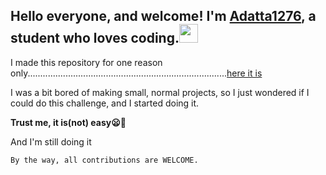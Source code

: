 ## Hello everyone, and welcome! I'm [Adatta1276](https://github.com/adatta1276), a student who loves coding.<img src="https://media.giphy.com/media/hvRJCLFzcasrR4ia7z/giphy.gif" width="30px"></img>

I made this repository for one reason only...............................................................................[here it is](https://github.com/Adatta1276/Among-Us-JS-Edition/tree/master/docs/why-i-made.md)

I was a bit bored of making small, normal projects, so I just wondered if I could do this challenge, and I started doing it. 

**Trust me, it is(not) easy😦😬**

And I'm still doing it

```By the way, all contributions are WELCOME.```
